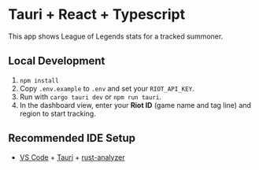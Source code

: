 # Tauri + React + Typescript

This app shows League of Legends stats for a tracked summoner.

## Local Development

1. `npm install`
2. Copy `.env.example` to `.env` and set your `RIOT_API_KEY`.
3. Run with `cargo tauri dev` or `npm run tauri`.
4. In the dashboard view, enter your **Riot ID** (game name and tag line) and region to start tracking.

## Recommended IDE Setup

- [VS Code](https://code.visualstudio.com/) + [Tauri](https://marketplace.visualstudio.com/items?itemName=tauri-apps.tauri-vscode) + [rust-analyzer](https://marketplace.visualstudio.com/items?itemName=rust-lang.rust-analyzer)
